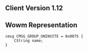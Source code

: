 ## Client Version 1.12

## Wowm Representation
```rust,ignore
cmsg CMSG_GROUP_UNINVITE = 0x0075 {
    CString name;    
}

```
